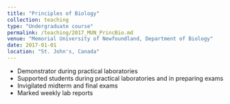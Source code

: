```yaml
---
title: "Principles of Biology"
collection: teaching
type: "Undergraduate course"
permalink: /teaching/2017_MUN_PrincBio.md
venue: "Memorial University of Newfoundland, Department of Biology"
date: 2017-01-01
location: "St. John's, Canada"
---
```


- Demonstrator during practical laboratories
- Supported students during practical laboratories and in preparing exams
- Invigilated midterm and final exams
- Marked weekly lab reports
